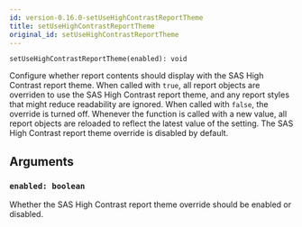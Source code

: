 ```yaml
---
id: version-0.16.0-setUseHighContrastReportTheme
title: setUseHighContrastReportTheme
original_id: setUseHighContrastReportTheme
---
```


```
setUseHighContrastReportTheme(enabled): void
```

Configure whether report contents should display with the SAS High Contrast
report theme. When called with `true`, all report objects are overriden to
use the SAS High Contrast report theme, and any report styles that might
reduce readability are ignored. When called with `false`, the override is
turned off. Whenever the function is called with a new value, all report
objects are reloaded to reflect the latest value of the setting. The SAS High
Contrast report theme override is disabled by default.

## Arguments

### `enabled: boolean`

Whether the SAS High Contrast report theme override should be enabled or
disabled.
